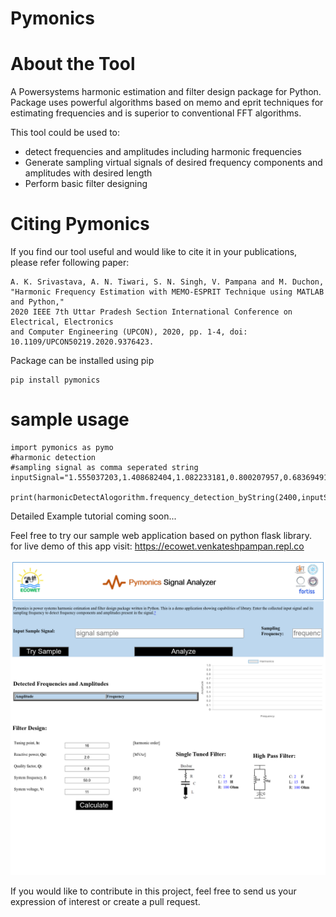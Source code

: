 # Pymonics
# About the Tool
A Powersystems harmonic estimation and filter design package for Python. Package uses powerful algorithms based on memo and eprit techniques for estimating frequencies and is superior to conventional FFT algorithms.

This tool could be used to:
- detect frequencies and amplitudes including harmonic frequencies
- Generate sampling virtual signals of desired frequency components and amplitudes with desired length
- Perform basic filter designing

# Citing Pymonics
If you find our tool useful and would like to cite it in your publications, please refer following paper:
```
A. K. Srivastava, A. N. Tiwari, S. N. Singh, V. Pampana and M. Duchon, 
"Harmonic Frequency Estimation with MEMO-ESPRIT Technique using MATLAB and Python," 
2020 IEEE 7th Uttar Pradesh Section International Conference on Electrical, Electronics 
and Computer Engineering (UPCON), 2020, pp. 1-4, doi: 10.1109/UPCON50219.2020.9376423.
```

Package can be installed using pip

```
pip install pymonics
```
# sample usage
```
import pymonics as pymo
#harmonic detection
#sampling signal as comma seperated string
inputSignal="1.555037203,1.408682404,1.082233181,0.800207957,0.68369491,0.669075001,0.626269039,0.516688558,0.403207051,0.32593037,0.226662369,0.02752239,-0.23786631,-0.425827785,-0.434851784,-0.330624657,-0.286440107,-0.393009988,-0.565884313,-0.652380118,-0.62091771,-0.599285288,-0.723515083,-0.972306758,-1.185895815,-1.237604966,-1.152048425,-1.045787057,-0.976343471,-0.895748015,-0.755329073,-0.606094362,-0.547208786,-0.579369831,-0.552332151,-0.308300275,0.134551249,0.566568683,0.777677856,0.747239629,0.634025446,0.595036218,0.643717335,0.696930238,0.718325483,0.762929714,0.877111546,0.996786666,0.998136748,0.850380192,0.678593153,0.64102342,0.751509957,0.863869322,0.836777927,0.689177551,0.568594774,0.564496351,0.596027945,0.503058208,0.230365871,-0.114907136,-0.386543255,-0.548064341,-0.671099495,-0.804653648,-0.900537511,-0.893900161,-0.828523561,-0.847721489,-1.031617924,-1.272737982,-1.354205729,-1.164347866,-0.815484645,-0.531944524,-0.43703049,-0.471446189,-0.504199386,-0.490869186,-0.480268721,-0.495166129,-0.464007064,-0.300599853,-0.038953861,0.171294752,0.222427226,0.176573718,0.205229371,0.398144334,0.663360571,0.838150013,0.875439428,0.890530507,1.012805335,1.224348103,1.374892182,1.348988106,1.181906187,0.994380415,0.847182486,0.696014685,0.499051093,0.317750952,0.260822628,0.331893091,0.377461178,0.225225165,-0.120725406,-0.465225308,-0.605191029,-0.521875814,-0.374763192,-0.321919483,-0.380608319,-0.473065077,-0.563345426,-0.700625988,-0.918207163,-1.134403771,-1.211020962,-1.108860508,-0.953186956,-0.904834082,-0.984597441,-1.047760863,-0.952794001,-0.721303776,-0.506081684,-0.407975394,-0.361829281"
               
print(harmonicDetectAlogorithm.frequency_detection_byString(2400,inputSignal))
```
Detailed Example tutorial coming soon...

Feel free to try our sample web application based on python flask library. for live demo of this app visit: https://ecowet.venkateshpampan.repl.co 

![pymonics webapp](examples/Pymonics_Web_demo_app/pymonics_web_app_screenshot.png)

If you would like to contribute in this project, feel free to send us your expression of interest or create a pull request.